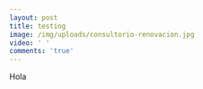 ```yaml
---
layout: post
title: testing
image: /img/uploads/consultorio-renovacion.jpg
video: ' '
comments: 'true'
---
```

Hola
